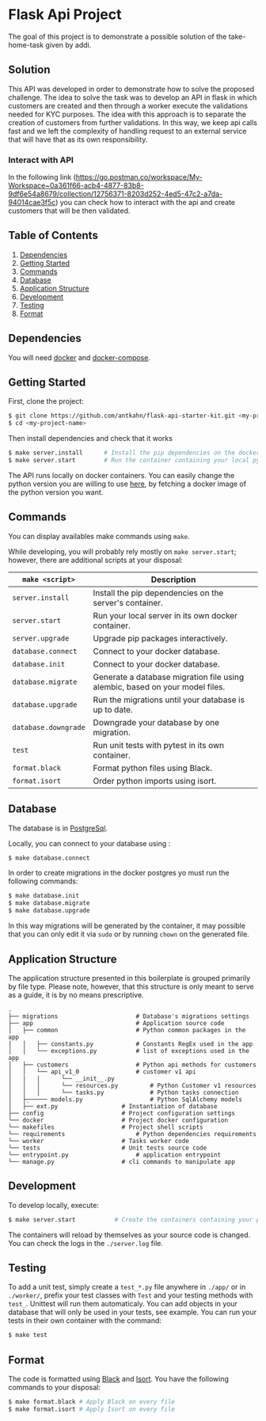 # Flask Api Project 
The goal of this project is to demonstrate a possible solution of the take-home-task given by addi.

## Solution

This API was developed in order to demonstrate how to solve the proposed challenge. The idea to solve the task was to develop an API in flask in which customers are created and then through a worker execute the validations needed for KYC purposes. The idea with this approach is to separate the creation of customers from further validations. In this way, we keep api calls fast and we left the complexity of handling request to an external service that will have that as its own responsibility.

### Interact with API

In the following link (https://go.postman.co/workspace/My-Workspace~0a361f66-acb4-4877-83b8-9df6e54a8679/collection/12756371-8203d252-4ed5-47c2-a7da-94014cae3f5c) you can check how to interact with the api and create customers that will be then validated.

## Table of Contents

1. [Dependencies](#dependencies)
1. [Getting Started](#getting-started)
1. [Commands](#commands)
1. [Database](#database)
1. [Application Structure](#application-structure)
1. [Development](#development)
1. [Testing](#testing)
1. [Format](#format)

## Dependencies

You will need [docker](https://docs.docker.com/engine/installation/) and [docker-compose](https://docs.docker.com/compose/install/).

## Getting Started

First, clone the project:

```bash
$ git clone https://github.com/antkahn/flask-api-starter-kit.git <my-project-name>
$ cd <my-project-name>
```

Then install dependencies and check that it works

```bash
$ make server.install      # Install the pip dependencies on the docker container
$ make server.start        # Run the container containing your local python server
```

The API runs locally on docker containers. You can easily change the python version you are willing to use [here](https://github.com/antkahn/flask-api-starter-kit/blob/master/docker-compose.yml#L4), by fetching a docker image of the python version you want.

## Commands

You can display availables make commands using `make`.

While developing, you will probably rely mostly on `make server.start`; however, there are additional scripts at your disposal:

| `make <script>`      | Description                                                                  |
| -------------------- | ---------------------------------------------------------------------------- |
| `server.install`     | Install the pip dependencies on the server's container.                      |
| `server.start`       | Run your local server in its own docker container.                           |
| `server.upgrade`     | Upgrade pip packages interactively.                                          |
| `database.connect`   | Connect to your docker database.                                             |
| `database.init`      | Connect to your docker database.                                             |
| `database.migrate`   | Generate a database migration file using alembic, based on your model files. |
| `database.upgrade`   | Run the migrations until your database is up to date.                        |
| `database.downgrade` | Downgrade your database by one migration.                                    |
| `test`               | Run unit tests with pytest in its own container.                             |
| `format.black`       | Format python files using Black.                                             |
| `format.isort`       | Order python imports using isort.                                            |

## Database

The database is in [PostgreSql](https://www.postgresql.org/).

Locally, you can connect to your database using :

```bash
$ make database.connect
```

In order to create migrations in the docker postgres yo must run the following commands:

```bash
$ make database.init
$ make database.migrate
$ make database.upgrade
```

In this way migrations will be generated by the container, it may possible that you can only edit it via `sudo` or by running `chown` on the generated file.

## Application Structure

The application structure presented in this boilerplate is grouped primarily by file type. Please note, however, that this structure is only meant to serve as a guide, it is by no means prescriptive.

```
.
├── migrations               		# Database's migrations settings
├── app                      		# Application source code
│   ├── common               		# Python common packages in the app
│   │   ├── constants.py     		# Constants RegEx used in the app
│   │   └── exceptions.py    		# list of exceptions used in the app
│   ├── customers            		# Python api methods for customers
│   │   └── api_v1_0         		# customer v1 api 
│   |   |      └── __init__.py
│   │   │      └── resources.py         # Python Customer v1 resources
│   │   │      └── tasks.py             # Python tasks connection 
│   ├̣̣────── models.py                   # Python SqlAlchemy models 
│   ├── ext.py        			# Instantiation of database
├── config            			# Project configuration settings
└── docker              		# Project docker configuration
└── makefiles              		# Project shell scripts  
└── requirements              		# Python dependencies requirements 
└── worker              		# Tasks worker code
└── tests              			# Unit tests source code
└── entrypoint.py              		# application entrypoint
└── manage.py              		# cli commands to manipulate app
```

## Development

To develop locally, execute:

```bash
$ make server.start           # Create the containers containing your python server in your terminal
```

The containers will reload by themselves as your source code is changed.
You can check the logs in the `./server.log` file.

## Testing

To add a unit test, simply create a `test_*.py` file anywhere in `./app/` or in `./worker/`, prefix your test classes with `Test` and your testing methods with `test_`. Unittest will run them automaticaly.
You can add objects in your database that will only be used in your tests, see example.
You can run your tests in their own container with the command:

```bash
$ make test
```

## Format

The code is formatted using [Black](https://github.com/python/black) and [Isort](https://pypi.org/project/isort/). You have the following commands to your disposal:

```bash
$ make format.black # Apply Black on every file
$ make format.isort # Apply Isort on every file
```


